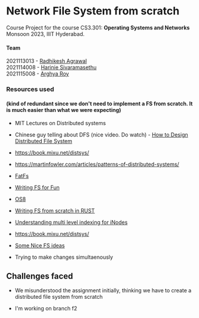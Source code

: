 # Network File System from scratch

Course Project for the course CS3.301: <b>Operating Systems and Networks</b>
<br> Monsoon 2023, IIIT Hyderabad.

#### Team

2021113013 - [Radhikesh Agrawal](mailto:radhikesh.agrawal@research.iiit.ac.in) <br>
2021114008 - [Harinie Sivaramasethu](mailto:harinie.s@research.iiit.ac.in) <br>
2021115008 - [Arghya Roy](mailto:arghya.roy@research.iiit.ac.in) <br>

### Resources used

#### (kind of redundant since we don't need to implement a FS from scratch. It is much easier than what we were expecting)

- MIT Lectures on Distributed systems
- Chinese guy telling about DFS (nice video. Do watch) - [How to Design Distributed File System](https://www.youtube.com/watch?v=g6VWTEtUsQY)
- https://book.mixu.net/distsys/
- https://martinfowler.com/articles/patterns-of-distributed-systems/
- [FatFs](http://elm-chan.org/fsw/ff/00index_e.html)
- [Writing FS for Fun](https://github.com/cppdug/presentations/blob/master/files/2018-05-14/WritingFS4Fun.pptx)
- [OS8](https://codex.cs.yale.edu/avi/os-book/OS8/os8c/slide-dir/index.html)
- [Writing FS from scratch in RUST](https://blog.carlosgaldino.com/writing-a-file-system-from-scratch-in-rust.html)
- [Understanding multi level indexing for iNodes](https://www.cs.utexas.edu/~lorenzo/corsi/cs372/06F/hw/11sol.html)
- https://book.mixu.net/distsys/
- [Some Nice FS ideas](https://martinfowler.com/articles/patterns-of-distributed-systems/)

- Trying to make changes simultaenously

## Challenges faced

- We misunderstood the assignment initially, thinking we have to create a distributed file system from scratch

- I'm working on branch f2
